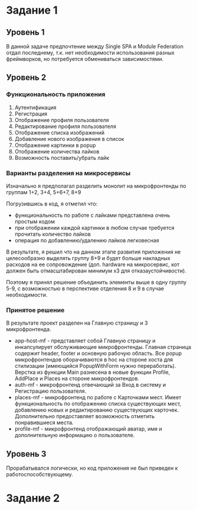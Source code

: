 # Задание 1


## Уровень 1

В данной задаче предпочтение между Single SPA и Module Federation отдал последнему, т.к. нет необходимости использования разных фреймворков, но потребуется обмениваться зависимостями.

## Уровень 2

### Функциональность приложения

1. Аутентификация
2. Регистрация
3. Отображение профиля пользователя
4. Редактирование профиля пользователя
5. Отображение списка изображений
6. Добавление нового изображения в список
7. Отображение картинки в popup
8. Отображение количества лайков
9. Возможность поставить/убрать лайк

### Варианты разделения на микросервисы

Изначально я предполагал разделить монолит на микрофронтенды по группам 1+2, 3+4, 5+6+7, 8+9

Погрузившись в код, я отметил что:
- функциональность по работе с лайками представлена очень простым кодом
- при отображении каждой картинки в любом случае требуется прочитать количество лайков
- операция по добавлению/удалению лайков легковесная

В результате, я решил что на данном этапе развития приложения не целесообразно выделять группу 8+9 и будет больше накладных расходов на ее сопровождение (доп. hardware на микросервис, кот должен быть отмасштабирован минимум х3 для отказаустойчивости).

Поэтому я принял решение объединить элементы выше в одну группу 5-9, с возможностью в перспективе отделения 8 и 9 в случае необходимости.

### Принятое решение

В результате проект разделен на Главную страницу и 3 микрофронтенда.


- app-host-mf - представляет собой Главную страницу и инкапсулирует обслуживающие микрофронтенды. Главная страница содержит header, footer и основную рабочую область. Все popup микрофронтендов оборачиваются в hoc на стороне хоста для стилизации (имеющийся PopupWithForm нужно переработать). Верстка из функции Main разнесена в новые функции Profile, AddPlace и Places на стороне микрофронтендов.
- auth-mf - микрофронтенд отвечающий за Вход в систему и Регистрацию пользователя.
- places-mf - микрофронтенд по работе с Карточками мест. Имеет функциональность по отображению списка существующих мест, добавлению новых и редактированию существующих карточек. Дополнительно предоставляет возможность отметить понравившиеся места.
- profile-mf - микрофронтенд отображающий аватар, имя и дополнительную информацию о пользователе.

## Уровень 3

Прорабатывался логически, но код приложения не был приведен к работоспособствующему.

# Задание 2